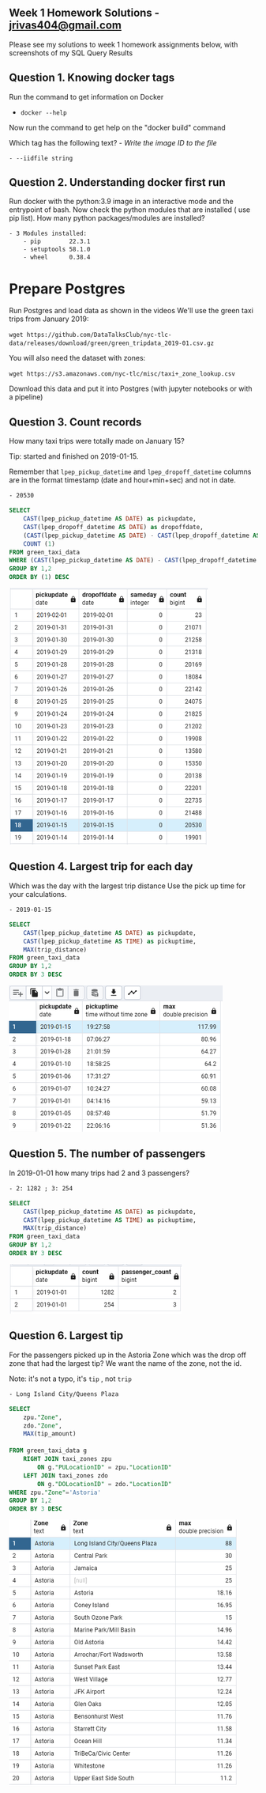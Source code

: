 ## Week 1 Homework Solutions - jrivas404@gmail.com

Please see my solutions to week 1 homework assignments below, with screenshots of my SQL Query Results

## Question 1. Knowing docker tags

Run the command to get information on Docker 

- ```docker --help```

Now run the command to get help on the "docker build" command

Which tag has the following text? - *Write the image ID to the file* 
```
- --iidfile string
```

## Question 2. Understanding docker first run 

Run docker with the python:3.9 image in an interactive mode and the entrypoint of bash.
Now check the python modules that are installed ( use pip list). 
How many python packages/modules are installed?

```
- 3 Modules installed:
    - pip        22.3.1
    - setuptools 58.1.0
    - wheel      0.38.4
```

# Prepare Postgres

Run Postgres and load data as shown in the videos
We'll use the green taxi trips from January 2019:

```wget https://github.com/DataTalksClub/nyc-tlc-data/releases/download/green/green_tripdata_2019-01.csv.gz```

You will also need the dataset with zones:

```wget https://s3.amazonaws.com/nyc-tlc/misc/taxi+_zone_lookup.csv```

Download this data and put it into Postgres (with jupyter notebooks or with a pipeline)


## Question 3. Count records 

How many taxi trips were totally made on January 15?

Tip: started and finished on 2019-01-15. 

Remember that `lpep_pickup_datetime` and `lpep_dropoff_datetime` columns are in the format timestamp (date and hour+min+sec) and not in date.
```
- 20530
```

```sql
SELECT    
    CAST(lpep_pickup_datetime AS DATE) as pickupdate,
	CAST(lpep_dropoff_datetime AS DATE) as dropoffdate,
	(CAST(lpep_pickup_datetime AS DATE) - CAST(lpep_dropoff_datetime AS DATE)) AS sameday,
	COUNT (1)
FROM green_taxi_data
WHERE (CAST(lpep_pickup_datetime AS DATE) - CAST(lpep_dropoff_datetime AS DATE))='0'
GROUP BY 1,2
ORDER BY (1) DESC
```
![Question 3 Query](wk_1/hw_3.png)

## Question 4. Largest trip for each day

Which was the day with the largest trip distance
Use the pick up time for your calculations.

```
- 2019-01-15
```

```sql
SELECT 
	CAST(lpep_pickup_datetime AS DATE) as pickupdate,
	CAST(lpep_pickup_datetime AS TIME) as pickuptime,
	MAX(trip_distance)
FROM green_taxi_data
GROUP BY 1,2
ORDER BY 3 DESC
```
![Question 4 Query](wk_1/hw_4.png)


## Question 5. The number of passengers

In 2019-01-01 how many trips had 2 and 3 passengers?

``` 
- 2: 1282 ; 3: 254
```

```sql
SELECT 
	CAST(lpep_pickup_datetime AS DATE) as pickupdate,
	CAST(lpep_pickup_datetime AS TIME) as pickuptime,
	MAX(trip_distance)
FROM green_taxi_data
GROUP BY 1,2
ORDER BY 3 DESC
```
![Question 5 Query](wk_1/hw_5.png)



## Question 6. Largest tip

For the passengers picked up in the Astoria Zone which was the drop off zone that had the largest tip?
We want the name of the zone, not the id.

Note: it's not a typo, it's `tip` , not `trip`

```
- Long Island City/Queens Plaza
```

```sql
SELECT
	zpu."Zone",
	zdo."Zone",
	MAX(tip_amount)
	
FROM green_taxi_data g 
	RIGHT JOIN taxi_zones zpu
		ON g."PULocationID" = zpu."LocationID"
	LEFT JOIN taxi_zones zdo
		ON g."DOLocationID" = zdo."LocationID"
WHERE zpu."Zone"='Astoria' 
GROUP BY 1,2
ORDER BY 3 DESC
```
![Question 6 Query](wk_1/hw_6.png)